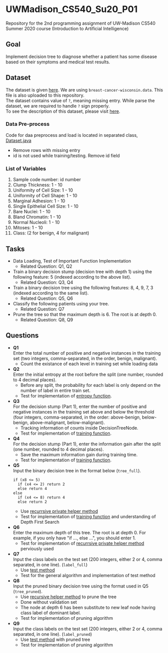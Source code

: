 # UWMadison_CS540_Su20_P01

Repository for the 2nd programming assignment of UW-Madison CS540 Summer 2020 course (Introduction to Artificial Intelligence)


## Goal
Implement decision tree to diagnose whether a patient has some disease based on their symptoms and medical test results.  


## Dataset
The dataset is given [here](https://archive.ics.uci.edu/ml/datasets/breast+cancer+wisconsin+%28original%29). We are using `breast-cancer-wisconsin.data`. This file is also uploaded to this repository.  
The dataset contains value of `?`, meaning missing entry. While parse the dataset, we are required to handle `?` sign properly.  
To see the description of this dataset, please visit [here](https://github.com/hyecheol123/UWMadison_CS540_Su20_P02/blob/master/breast-cancer-wisconsin.names).

### Data Pre-process
Code for daa preprocess and load is located in separated class, [Dataset.java](https://github.com/hyecheol123/UWMadison_CS540_Su20_P02/blob/master/Dataset.java)
- Remove rows with missing entry
- id is not used while training/testing. Remove id field

### List of Variables
1. Sample code number: id number
2. Clump Thickness: 1 - 10
3. Uniformity of Cell Size: 1 - 10
4. Uniformity of Cell Shape: 1 - 10
5. Marginal Adhesion: 1 - 10
6. Single Epithelial Cell Size: 1 - 10
7. Bare Nuclei: 1 - 10
8. Bland Chromatin: 1 - 10
9. Normal Nucleoli: 1 - 10
10. Mitoses: 1 - 10
11. Class: (2 for benign, 4 for malignant)


## Tasks
- Data Loading, Test of Important Function Implementation
  - Related Question: Q1, Q2
- Train a binary decision stump (decision tree with depth 1) using the following feature: 5 (indexed according to the above list).
  - Related Question: Q3, Q4
- Train a binary decision tree using the following features: 8, 4, 9, 7, 3 (indexed according to the same list).
  - Related Question: Q5, Q6
- Classify the following patients using your tree.
  - Related Question: Q7
- Prune the tree so that the maximum depth is 6. The root is at depth 0.
  - Related Question: Q8, Q9


## Questions
- **Q1**  
  Enter the total number of positive and negative instances in the training set (two integers, comma-separated, in the order, benign, malignant).
  - Count the existance of each level in training set while loading data
- **Q2**  
  Enter the initial entropy at the root before the split (one number, rounded to 4 decimal places).
  - Before any split, the probability for each label is only depend on the number of label in entire train set.
  - Test for implementation of [entropy function](https://github.com/hyecheol123/UWMadison_CS540_Su20_P02/blob/master/P2.java#L149).
- **Q3**  
  For the decision stump (Part 1), enter the number of positive and negative instances in the training set above and below the threshold (four integers, comma-separated, in the order: above-benign, below-benign, above-malignant, below-malignant).
  - Tracking information of counts inside DecisionTreeNode.
  - Test for implementation of [training function](https://github.com/hyecheol123/UWMadison_CS540_Su20_P02/blob/master/P2.java#L212).
- **Q4**  
  For the decision stump (Part 1), enter the information gain after the split (one number, rounded to 4 decimal places).
  - Save the maximum information gain during training time.
  - Test for implementation of [training function](https://github.com/hyecheol123/UWMadison_CS540_Su20_P02/blob/master/P2.java#L212).
- **Q5**  
  Input the binary decision tree in the format below (`tree_full`).  
  ```
  if (x8 <= 5)
    if (x4 <= 2) return 2
    else return 4
  else
    if (x4 <= 8) return 4
    else return 2
  ```
  - Use [recurrsive private helper method](https://github.com/hyecheol123/UWMadison_CS540_Su20_P02/blob/master/P2.java#L278)
  - Test for implementation of [training function](https://github.com/hyecheol123/UWMadison_CS540_Su20_P02/blob/master/P2.java#L212) and understanding of Depth First Search
- **Q6**  
  Enter the maximum depth of this tree. The root is at depth 0. For example, if you only have "if ..., else ...", you should enter 1.
  - Test for implementation of [recurrsive private helper method](https://github.com/hyecheol123/UWMadison_CS540_Su20_P02/blob/master/P2.java#L278) perviously used
- **Q7**  
  Input the class labels on the test set (200 integers, either 2 or 4, comma separated, in one line). (`label_full`)
  - Use [test method](https://github.com/hyecheol123/UWMadison_CS540_Su20_P02/blob/master/P2.java#L319)
  - Test for the general algorithm and implementation of test method
- **Q8**  
  Input the pruned binary decision tree using the format used in Q5 (`tree_pruned`).
  - Use [recursive helper method](https://github.com/hyecheol123/UWMadison_CS540_Su20_P02/blob/master/P2.java#L346) to prune the tree
  - Done without validation set
  - The node at depth 6 has been substitute to new leaf node having class label of dominant label.
  - Test for implementation of pruning algorithm
- **Q9**  
  Input the class labels on the test set (200 integers, either 2 or 4, comma separated, in one line). (`label_pruned`)
  - Use [test method](https://github.com/hyecheol123/UWMadison_CS540_Su20_P02/blob/master/P2.java#L319) with pruned tree
  - Test for implementation of pruning algorithm